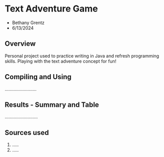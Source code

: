 # Text Adventure Game

* Bethany Grentz
* 6/13/2024

## Overview

Personal project used to practice writing in Java and refresh programming skills. Playing with the text adventure concept for fun!


## Compiling and Using

.........................

## Results - Summary and Table

..........................

## Sources used

1. .....
2. .....
